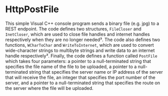 # HttpPostFile
This simple Visual C++ console program sends a binary file (e.g. jpg) to a REST endpoint. The code defines two structures, `FileCloser` and `InetCloser`, which are used to close file handles and internet handles respectively when they are no longer needed³. The code also defines two functions, `WCharToChar` and `WriteToInternet`, which are used to convert wide-character strings to multibyte strings and write data to an internet handle respectively³. Finally, the code defines a function called `PostFile` which takes four parameters: a pointer to a null-terminated string that specifies the file name of the file to be uploaded, a pointer to a null-terminated string that specifies the server name or IP address of the server that will receive the file, an integer that specifies the port number of the server, and a pointer to a null-terminated string that specifies the route on the server where the file will be uploaded.
